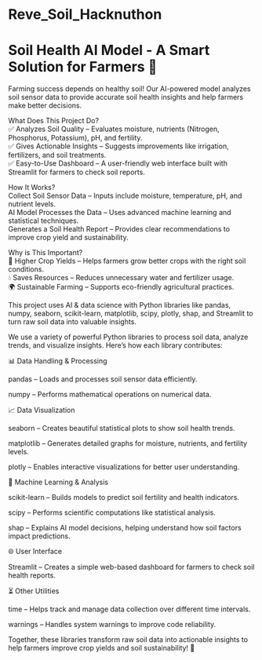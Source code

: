 
# Reve_Soil_Hacknuthon
# Soil Health AI Model - A Smart Solution for Farmers 🌱
Farming success depends on healthy soil! Our AI-powered model analyzes soil sensor data to provide accurate soil health insights and help farmers make better decisions.  

What Does This Project Do?  
✅ Analyzes Soil Quality – Evaluates moisture, nutrients (Nitrogen, Phosphorus, Potassium), pH, and fertility.  
✅ Gives Actionable Insights – Suggests improvements like irrigation, fertilizers, and soil treatments.  
✅ Easy-to-Use Dashboard – A user-friendly web interface built with Streamlit for farmers to check soil reports.  

How It Works?  
Collect Soil Sensor Data – Inputs include moisture, temperature, pH, and nutrient levels.  
AI Model Processes the Data – Uses advanced machine learning and statistical techniques.  
Generates a Soil Health Report – Provides clear recommendations to improve crop yield and sustainability.  

Why is This Important?  
🌾 Higher Crop Yields – Helps farmers grow better crops with the right soil conditions.  
💧 Saves Resources – Reduces unnecessary water and fertilizer usage.  
🌍 Sustainable Farming – Supports eco-friendly agricultural practices.  

This project uses AI & data science with Python libraries like pandas, numpy, seaborn, scikit-learn, matplotlib, scipy, plotly, shap, and Streamlit to turn raw soil data into valuable insights.  

We use a variety of powerful Python libraries to process soil data, analyze trends, and visualize insights. Here’s how each library contributes:

📊 Data Handling & Processing

pandas – Loads and processes soil sensor data efficiently.

numpy – Performs mathematical operations on numerical data.

📈 Data Visualization

seaborn – Creates beautiful statistical plots to show soil health trends.

matplotlib – Generates detailed graphs for moisture, nutrients, and fertility levels.

plotly – Enables interactive visualizations for better user understanding.

🧠 Machine Learning & Analysis

scikit-learn – Builds models to predict soil fertility and health indicators.

scipy – Performs scientific computations like statistical analysis.

shap – Explains AI model decisions, helping understand how soil factors impact predictions.

🌐 User Interface

Streamlit – Creates a simple web-based dashboard for farmers to check soil health reports.

⏳ Other Utilities

time – Helps track and manage data collection over different time intervals.

warnings – Handles system warnings to improve code reliability.

Together, these libraries transform raw soil data into actionable insights to help farmers improve crop yields and soil sustainability! 🚀
